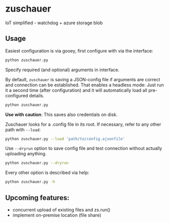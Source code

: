 # zuschauer
IoT simplified - watchdog + azure storage blob

## Usage
Easiest configuration is via gooey, first configure with via the interface:
```bash
python zuschauer.py
```
Specify required (and optional) arguments in interface.


By default, `zuschauer` is saving a JSON-config file if arguments are correct and connection can be established.
That enables a headless mode: Just run it a second time (after configuration) and it will automatically load all pre-configured details.
```bash
python zuschauer.py
```
__Use with caution__:
This saves also credentials on disk.

Zuschauer looks for a .config file in its root. If necessary, refer to any other path with `--load`:
```bash
python zuschauer.py --load 'path/to/config.ajsonfile'
```

Use `--dryrun` option to save config file and test connection without actually uploading anything.
```bash
python zuschauer.py --dryrun
```

Every other option is described via help:
```bash
python zuschauer.py -h
```

## Upcoming features:
* concurrent upload of existing files and zs.run()
* implement on-premise location (file share)

